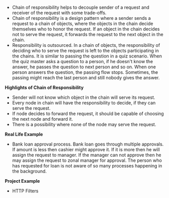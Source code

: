 - Chain of responsibility helps to decouple sender of a request and receiver of the request with some trade-offs. 
- Chain of responsibility is a design pattern where a sender sends a request to a chain of objects, where the objects in the chain decide themselves who to honor the request. If an object in the chain decides not to serve the request, it forwards the request to the next object in the chain.
- Responsibility is outsourced. In a chain of objects, the responsibility of deciding who to serve the request is left to the objects participating in the chains. It is similar to passing the question in a quiz scenario. When the quiz master asks a question to a person, if he doesn't know the answer, he passes the question to next person and so on. When one person answers the question, the passing flow stops. Sometimes, the passing might reach the last person and still nobody gives the answer.

**Highlights of Chain of Responsibility**

- Sender will not know which object in the chain will serve its request.
- Every node in chain will have the responsibility to decide, if they can serve the request.
- If node decides to forward the request, it should be capable of choosing the next node and forward it.
- There is a possibility where none of the node may serve the request.

**Real Life Example**
- Bank loan approval process. Bank loan goes through multiple approvals. If amount is less then cashier might approve it. If it is more then he will assign the request to manager. If the manager can not approve then he may assign the request to zonal manager for approval. The person who has requested for loan is not aware of so many processes happening in the background.

**Project Example**
- HTTP Filters
